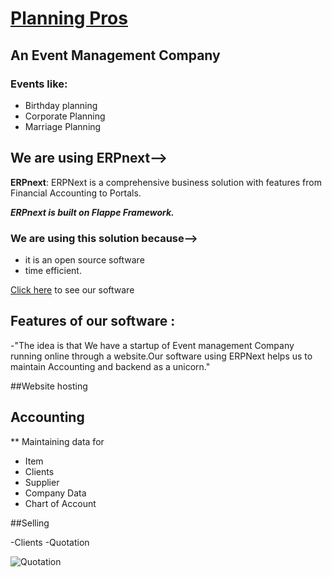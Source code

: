 # [Planning Pros](https://46867a9007f2.ngrok.io/planning-pros)
## An Event Management Company
### Events like:
- Birthday planning
- Corporate Planning
- Marriage Planning

## We are using ERPnext-->
**ERPnext**: ERPNext is a comprehensive business solution with features from Financial Accounting to Portals.

***ERPnext is built on Flappe Framework.***

### We are using this solution because-->
- it is an open source software 
- time efficient. 

[Click here](https://46867a9007f2.ngrok.io/planning-pros) to see our software

## Features of our software :
-"The idea is that We have a startup of Event management Company running online through a website.Our software using ERPNext helps us to maintain Accounting and backend as a unicorn."

##Website hosting
## Accounting 
** Maintaining data for
- Item
- Clients 
- Supplier
- Company Data
- Chart of Account

##Selling

-Clients
-Quotation

![Quotation](https://user-images.githubusercontent.com/57444962/110230010-a7310780-7f33-11eb-889b-c551493b7307.jpg)











